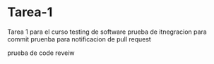 # Tarea-1
Tarea 1 para el curso testing de software
 prueba de itnegracion para commit
pruenba para notificacion de pull request


prueba de code reveiw
